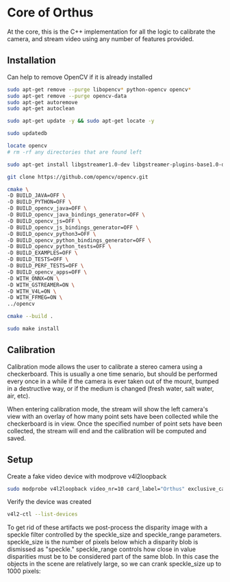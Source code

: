 # Core of Orthus

At the core, this is the C++ implementation for all the logic to calibrate the camera, and stream video using any number of features provided.


## Installation

Can help to remove OpenCV if it is already installed

```bash
sudo apt-get remove --purge libopencv* python-opencv opencv*
sudo apt-get remove --purge opencv-data
sudo apt-get autoremove
sudo apt-get autoclean

sudo apt-get update -y && sudo apt-get locate -y

sudo updatedb

locate opencv
# rm -rf any directories that are found left
```

```bash
sudo apt-get install libgstreamer1.0-dev libgstreamer-plugins-base1.0-dev libgstreamer-plugins-bad1.0-dev gstreamer1.0-plugins-base gstreamer1.0-plugins-good gstreamer1.0-plugins-bad gstreamer1.0-plugins-ugly gstreamer1.0-libav gstreamer1.0-tools gstreamer1.0-x gstreamer1.0-alsa gstreamer1.0-gl gstreamer1.0-gtk3 gstreamer1.0-qt5 gstreamer1.0-pulseaudio

git clone https://github.com/opencv/opencv.git

cmake \
-D BUILD_JAVA=OFF \
-D BUILD_PYTHON=OFF \
-D BUILD_opencv_java=OFF \
-D BUILD_opencv_java_bindings_generator=OFF \
-D BUILD_opencv_js=OFF \
-D BUILD_opencv_js_bindings_generator=OFF \
-D BUILD_opencv_python3=OFF \
-D BUILD_opencv_python_bindings_generator=OFF \
-D BUILD_opencv_python_tests=OFF \
-D BUILD_EXAMPLES=OFF \
-D BUILD_TESTS=OFF \
-D BUILD_PERF_TESTS=OFF \
-D BUILD_opencv_apps=OFF \
-D WITH_ONNX=ON \
-D WITH_GSTREAMER=ON \
-D WITH_V4L=ON \
-D WITH_FFMEG=ON \
../opencv

cmake --build .

sudo make install
```


## Calibration

Calibration mode allows the user to calibrate a stereo camera using a checkerboard. This is usually a one time senario, but should be performed every once in a while if the camera is ever taken out of the mount, bumped in a destructive way, or if the medium is changed (fresh water, salt water, air, etc).

When entering calibration mode, the stream will show the left camera's view with an overlay of how many point sets have been collected while the checkerboard is in view. Once the specified number of point sets have been collected, the stream will end and the calibration will be computed and saved.

## Setup

Create a fake video device with modprove v4l2loopback

```bash
sudo modprobe v4l2loopback video_nr=10 card_label="Orthus" exclusive_caps=1
```

Verify the device was created

```bash
v4l2-ctl --list-devices
```

To get rid of these artifacts we post-process the disparity image with a speckle filter controlled by the speckle_size and speckle_range parameters. speckle_size is the number of pixels below which a disparity blob is dismissed as "speckle." speckle_range controls how close in value disparities must be to be considered part of the same blob. In this case the objects in the scene are relatively large, so we can crank speckle_size up to 1000 pixels: 